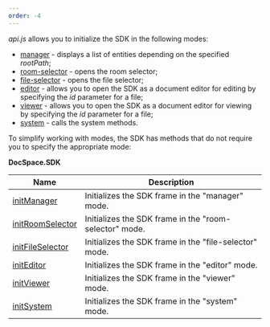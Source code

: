 ```yaml
---
order: -4
---
```


*api.js* allows you to initialize the SDK in the following modes:

- [manager](Manager/index.md) - displays a list of entities depending on the specified *rootPath*;
- [room-selector](Room%20Selector/index.md) - opens the room selector;
- [file-selector](File%20Selector/index.md) - opens the file selector;
- [editor](Editor/index.md) - allows you to open the SDK as a document editor for editing by specifying the *id* parameter for a file;
- [viewer](Viewer/index.md) - allows you to open the SDK as a document editor for viewing by specifying the *id* parameter for a file;
- [system](System/index.md) - calls the system methods.

To simplify working with modes, the SDK has methods that do not require you to specify the appropriate mode:

**DocSpace.SDK**

| Name                                                     | Description                                            |
| -------------------------------------------------------- | ------------------------------------------------------ |
| [initManager](../Methods/index.md#initmanager)           | Initializes the SDK frame in the "manager" mode.       |
| [initRoomSelector](../Methods/index.md#initroomselector) | Initializes the SDK frame in the "room-selector" mode. |
| [initFileSelector](../Methods/index.md#initfileselector) | Initializes the SDK frame in the "file-selector" mode. |
| [initEditor](../Methods/index.md#initeditor)             | Initializes the SDK frame in the "editor" mode.        |
| [initViewer](../Methods/index.md#initviewer)             | Initializes the SDK frame in the "viewer" mode.        |
| [initSystem](../Methods/index.md#initsystem)             | Initializes the SDK frame in the "system" mode.        |
